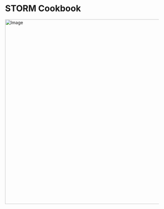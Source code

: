 # STORM Cookbook

<img width="1129" height="608" alt="Image" src="https://github.com/user-attachments/assets/6f050405-d612-4415-920b-3b5bacfbf615" />
